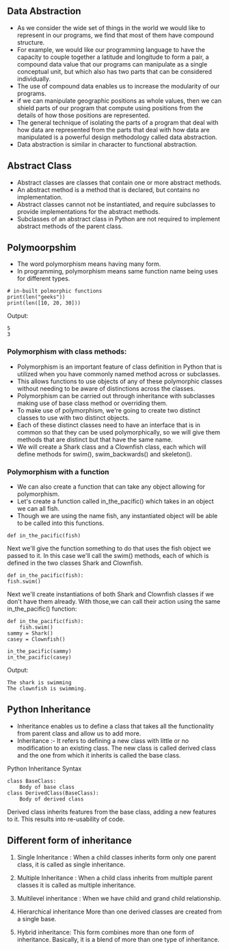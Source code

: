 ## Data Abstraction 
* As we consider the wide set of things in the world we would like to represent
in our programs, we find that most of them have compound structure.
* For example, we would like our programming language to have the capacity to couple
together a latitude and longitude to form a pair, a compound data value that
our programs can manipulate as a single conceptual unit, but which also has two 
parts that can be considered individually.
* The use of compound data enables us to increase the modularity of our 
programs.
* if we can manipulate geographic positions as whole values, then 
we can shield parts of our program that compute using positions from the 
details of how those positions are represented.
* The general technique of isolating the parts of a program
that deal with how data are represented from the parts that deal
with how data are manipulated is a powerful design methodology 
called data abstraction.
* Data abstraction is similar in character to functional abstraction.
## Abstract Class
* Abstract classes are classes that contain one or more
abstract methods.
* An abstract method is a method that is declared, but contains no implementation.
* Abstract classes cannot not be instantiated, and require subclasses to provide
implementations for the abstract methods.
* Subclasses of an abstract class in Python are not required to implement 
abstract methods of the parent class.
## Polymoorpshim 
* The word polymorphism means having many form.
* In programming, polymorphism means same function name
being uses for different types.
```
# in-built polmorphic functions
print(len("geeks"))
print(len([10, 20, 30]))
```
Output:
```
5
3
```
### Polymorphism with class methods:
* Polymorphism is an important feature of class definition in Python that is 
utilized when you have commonly named method across or subclasses.
* This allows functions to use objects of any of these polymorphic classes 
without needing to be aware of distinctions across the classes.
* Polymorphism can be carried out through inheritance with subclasses making use
of base class method or overriding them.
* To make use of polymorphism, we're going to create two distinct classes to use 
with two distinct objects. 
* Each of these distinct classes need to have an interface that is in common 
so that they can be used polymorphically, so we will give them methods 
that are distinct but that have the same name.
* We will create a Shark class and a Clownfish class, each which will define
methods for swim(), swim_backwards() and skeleton().

### Polymorphism with a function
* We can also create a function that can take any object allowing for polymorphism.
* Let's create a function called in_the_pacific() which takes in an object we can all fish.
* Though we are using the name fish, any instantiated object will be able to be called into this functions.
```
def in_the_pacific(fish)
```
Next we'll give the function something to do that uses the fish object we passed to it.
In this case we'll call the swim() methods, each of which is defined in the two classes Shark and 
Clownfish.
```
def in_the_pacific(fish):
fish.swim()
```
Next we'll create instantiations of both Shark and Clownfish classes if we don't
have them already. With those,we can call their action using the same in_the_pacific() function:
```
def in_the_pacific(fish):
    fish.swim()
sammy = Shark()
casey = Clownfish()

in_the_pacific(sammy)
in_the_pacific(casey)
```
Output:
```
The shark is swimming 
The clownfish is swimming.
```
## Python Inheritance
* Inheritance enables us to define a class that takes all the functionality
from parent class and allow us to add more.
* Inheritance :- 
It refers to defining a new class with little or no modification
to an existing class. The new class is called derived class and the one
from which it inherits is called the base class.

Python Inheritance Syntax
```
class BaseClass:
    Body of base class
class DerivedClass(BaseClass):
    Body of derived class
```
Derived class inherits features from the base class, adding a new features 
to it. This results into re-usability of code.
## Different form of inheritance
1. Single Inheritance : When a child classes inherits form only one
parent class, it is called as single inheritance.

2. Multiple Inheritance : When a child class inherits from 
multiple parent classes it is called as multiple inheritance.

3. Multilevel inheritance : When we have child and grand child relationship.
4. Hierarchical inheritance More than one derived classes are created from a single base.
5. Hybrid inheritance: This form combines more than one form of inheritance. Basically, it is a blend of more than one type of inheritance.